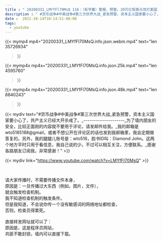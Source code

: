 ```yaml
---
title : " 20200331_LMYfFl70MsQ 116：（有字幕）警报，预警。20万亿假美元攻打美国，美国恐怕真的要倒在货币战争这一波交战中。共产主义已经大开杀戒了，美国准备好了吗? "
description : " #货币战争#中美战争#第三次世界大战_紧急预警，资本主义国家要小心了，共产主义已经大开杀戒了。_---------------------_为了墙内朋友的安全，比较正面刚的内容就不要用于评论，请发邮件给我。_我的邮箱是wto5185188@gmail，或者不想公开在评论区的话也发到我邮箱里，我会定期做答复的。另外，我的腿腿儿账号是：wto518，脸书ID叫：Diamond John。这两个地方平时只用于看信息，我自己说的少。不过可以相互关注，方便联系。_感谢各路朋友订阅我，非常感谢！ "
date :  2021-10-14T10:14:51-08:00
tags:
  - youtube
---
```


{{< mymp4 mp4="20200331_LMYfFl70MsQ.info.json.webm.mp4" 
text="len 35726934"
>}}

{{< mymp4x  mp4x="20200331_LMYfFl70MsQ.info.json.25k.mp4"
text="len 4595760"
>}}

{{< mymp4x  mp4x="20200331_LMYfFl70MsQ.info.json.48k.mp4"
text="len 8840243"
>}}


{{< mydiv text="#货币战争#中美战争#第三次世界大战_紧急预警，资本主义国家要小心了，共产主义已经大开杀戒了。_---------------------_为了墙内朋友的安全，比较正面刚的内容就不要用于评论，请发邮件给我。_我的邮箱是wto5185188@gmail，或者不想公开在评论区的话也发到我邮箱里，我会定期做答复的。另外，我的腿腿儿账号是：wto518，脸书ID叫：Diamond John。这两个地方平时只用于看信息，我自己说的少。不过可以相互关注，方便联系。_感谢各路朋友订阅我，非常感谢！" >}}
<br>

{{< mydiv link="https://www.youtube.com/watch?v=LMYfFl70MsQ" >}}


<br>

请大家传播时，不需要传播文件本身，<br>
原因是：一旦传播过大东西（例如，图片，文件），<br>
就会触发检查机制。<br>
我不知道检查机制的触发条件。<br>
但是我知道，不会说你传一个没有敏感词的网络地址都检查，<br>
否则，检查员得累死。<br><br>
直接转发网址就可以了：<br>
原因是，这是程序员网站，<br>
共匪不敢封锁，墙内可以直接下载。


